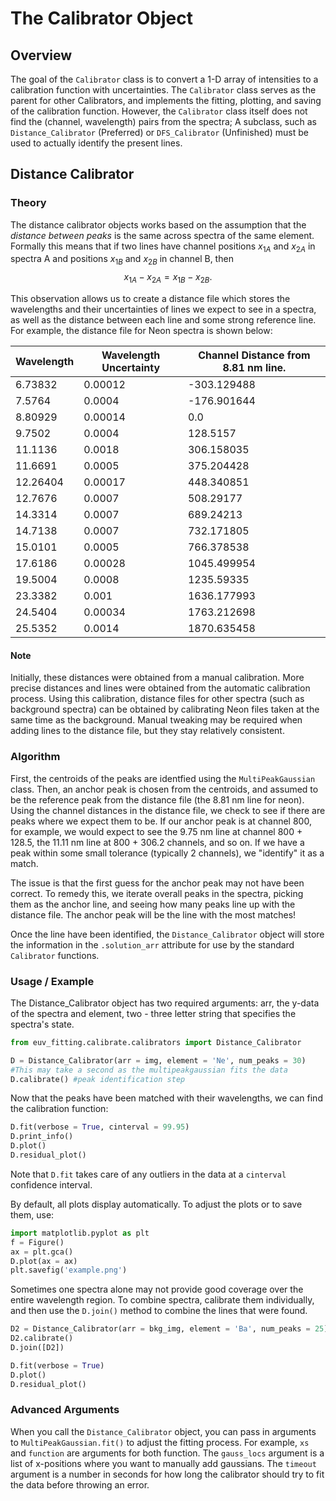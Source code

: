 # The Calibrator Object

## Overview
The goal of the `Calibrator` class is to convert a 1-D array of intensities to a calibration function with uncertainties. 
The `Calibrator` class serves as the parent for other Calibrators,
and implements the fitting, plotting, and saving of the calibration function. However, the `Calibrator` class itself does not find the (channel, wavelength) pairs from the spectra;
A subclass, such as `Distance_Calibrator` (Preferred) or `DFS_Calibrator` (Unfinished) must be used to actually identify the present lines.

## Distance Calibrator

### Theory
The distance calibrator objects works based on the assumption that the *distance between peaks* is the same across spectra of the same element.
Formally this means that if two lines have channel positions $x_{1A}$ and $x_{2A}$ in spectra A and positions $x_{1B}$ and $x_{2B}$ in channel B, then
$$x_{1A} - x_{2A} = x_{1B} - x_{2B}.$$

This observation allows us to create a distance file which stores the wavelengths and their uncertainties of lines we expect to see in a spectra,
as well as the distance between each line and some strong reference line. For example, the distance file for Neon spectra is shown below:

Wavelength|Wavelength Uncertainty| Channel Distance from 8.81 nm line.
---|----|----
6.73832|0.00012|-303.129488
7.5764|0.0004|-176.901644
8.80929|0.00014|0.0
9.7502|0.0004|128.5157
11.1136|0.0018|306.158035
11.6691|0.0005|375.204428
12.26404|0.00017|448.340851
12.7676|0.0007|508.29177
14.3314|0.0007|689.24213
14.7138|0.0007|732.171805
15.0101|0.0005|766.378538
17.6186|0.00028|1045.499954
19.5004|0.0008|1235.59335
23.3382|0.001|1636.177993
24.5404|0.00034|1763.212698
25.5352|0.0014|1870.635458

#### Note
Initially, these distances were obtained from a manual calibration. More precise distances and lines were obtained from the automatic calibration process.
Using this calibration, distance files for other spectra (such as background spectra) can be obtained by calibrating Neon files taken at the same time as the background. Manual tweaking may be required when adding lines to the distance file, but they stay relatively consistent.

### Algorithm
First, the centroids of the peaks are identfied using the `MultiPeakGaussian` class. Then, an anchor peak is chosen from the centroids, and assumed to be the reference peak from the distance file (the 8.81 nm line for neon). Using the channel distances in the distance file, we check to see if there are peaks where we expect them to be. If our anchor peak is at channel 800, for example, we would expect to see the 9.75 nm line at channel 800 + 128.5, the 11.11 nm line at 800 + 306.2 channels, and so on. If we have a peak within some small tolerance (typically 2 channels), we "identify" it as a match.

The issue is that the first guess for the anchor peak may not have been correct. To remedy this, we iterate overall peaks in the spectra, picking them as the anchor line, and seeing how many peaks line up with the distance file. The anchor peak will be the line with the most matches!

Once the line have been identified, the `Distance_Calibrator` object will store the information in the `.solution_arr` attribute for use by the standard `Calibrator` functions.

### Usage / Example

The Distance_Calibrator object has two required arguments: arr, the y-data of the spectra and element, two - three letter string that specifies the spectra's state.

```python
from euv_fitting.calibrate.calibrators import Distance_Calibrator

D = Distance_Calibrator(arr = img, element = 'Ne', num_peaks = 30)
#This may take a second as the multipeakgaussian fits the data
D.calibrate() #peak identification step
```

Now that the peaks have been matched with their wavelengths, we can find the calibration function:

```python
D.fit(verbose = True, cinterval = 99.95)
D.print_info()
D.plot()
D.residual_plot()
```

Note that `D.fit` takes care of any outliers in the data at a `cinterval` confidence interval. 

By default, all plots display automatically. To adjust the plots or to save them, use:

```python
import matplotlib.pyplot as plt
f = Figure()
ax = plt.gca()
D.plot(ax = ax)
plt.savefig('example.png')
```

Sometimes one spectra alone may not provide good coverage over the entire wavelength region. To combine spectra, calibrate them individually, and then use the `D.join()` method to combine the lines that were found.

```python
D2 = Distance_Calibrator(arr = bkg_img, element = 'Ba', num_peaks = 25)
D2.calibrate()
D.join([D2])

D.fit(verbose = True)
D.plot()
D.residual_plot()
```

### Advanced Arguments

When you call the `Distance_Calibrator` object, you can pass in arguments to `MultiPeakGaussian.fit()` to adjust the fitting process. For example, `xs` and `function` are arguments for both function. The `gauss_locs` argument is a list of x-positions where you want to manually add gaussians. The `timeout` argument is a number in seconds for how long the calibrator should try to fit the data before throwing an error.









